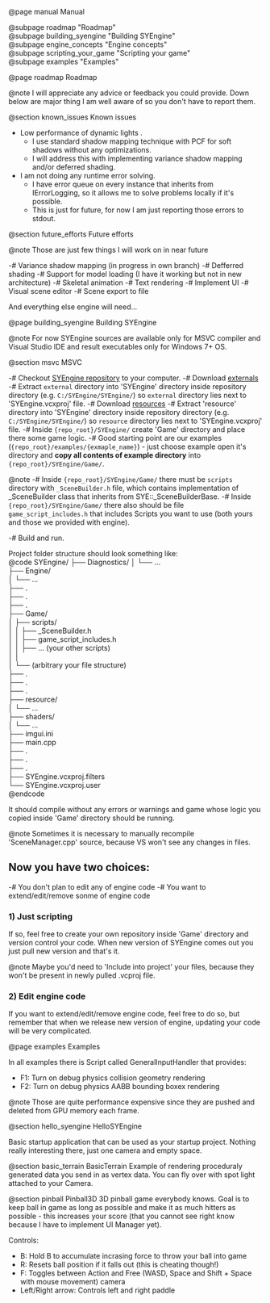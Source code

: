 @page manual Manual

@subpage roadmap "Roadmap"  
@subpage building_syengine "Building SYEngine"  
@subpage engine_concepts "Engine concepts"  
@subpage scripting_your_game "Scripting your game"  
@subpage examples "Examples" 

@page roadmap Roadmap

@note I will appreciate any advice or feedback you could provide. Down below are major thing I am well aware of so you don't have to report them.

@section known_issues  Known issues

- Low performance of dynamic lights .
    - I use standard shadow mapping technique with PCF for soft shadows without any optimizations.
    - I will address this with implementing variance shadow mapping and/or deferred shading.
- I am not doing any runtime error solving.
    - I have error queue on every instance that inherits from IErrorLogging, so it allows me to solve problems locally if it's possible.
    - This is just for future, for now I am just reporting those errors to stdout.


@section future_efforts  Future efforts

@note Those are just few things I will work on in near future

-# Variance shadow mapping (in progress in own branch)
-# Defferred shading
-# Support for model loading (I have it working but not in new architecture)
-# Skeletal animation
-# Text rendering
-# Implement UI
-# Visual scene editor
-# Scene export to file

And everything else engine will need... 




@page building_syengine Building SYEngine

@note
    For now SYEngine sources are available only for MSVC compiler and Visual Studio IDE and result executables only for Windows 7+ OS.

@section msvc MSVC

-# Checkout [SYEngine repository](https://gitlab.com/devWeSp/syengine) to your computer.
-# Download [externals](http://devwesp.com/download/external.zip)
    -# Extract `external` directory into 'SYEngine' directory inside repository directory (e.g. `C:/SYEngine/SYEngine/`) so `external` directory lies next to 'SYEngine.vcxproj' file.
-# Download [resources](http://devwesp.com/download/resource.zip)
    -# Extract 'resource' directory into 'SYEngine' directory inside repository directory (e.g. `C:/SYEngine/SYEngine/`) so `resource` directory lies next to 'SYEngine.vcxproj' file.
-# Inside `{repo_root}/SYEngine/` create 'Game' directory and place there some game logic.
    -# Good starting point are our examples (`{repo_root}/examples/{exmaple_name}`) - just choose example open it's directory and **copy all contents of example directory** into `{repo_root}/SYEngine/Game/`.

@note
    -# Inside `{repo_root}/SYEngine/Game/` there must be `scripts` directory with `_SceneBuilder.h` file, which contains implementation of _SceneBuilder class that inherits from SYE::_SceneBuilderBase.
    -# Inside `{repo_root}/SYEngine/Game/` there also should be file `game_script_includes.h` that includes Scripts you want to use (both yours and those we provided with engine).

-# Build and run.

Project folder structure should look something like:  
@code
SYEngine/ 
├── Diagnostics/ 
│   └── ...  
├── Engine/  
│   └── ...  
├── .  
├── .  
├── .  
├── Game/  
│   ├── scripts/  
│   │   ├── _SceneBuilder.h  
│   │   ├── game_script_includes.h  
│   │   ├── ... (your other scripts)  
│   │  
│   └── (arbitrary your file structure)  
├── .  
├── .  
├── .  
├── resource/  
│   └── ...  
├── shaders/  
│   └── ...  
├── imgui.ini  
├── main.cpp  
├── .  
├── .  
├── .  
├── SYEngine.vcxproj.filters  
└── SYEngine.vcxproj.user  
@endcode

It should compile without any errors or warnings and game whose logic you copied inside 'Game' directory should be running.

@note Sometimes it is necessary to manually recompile 'SceneManager.cpp' source, because VS won't see any changes in files.

## Now you have two choices:
-# You don't plan to edit any of engine code
-# You want to extend/edit/remove sonme of engine code

### 1) Just scripting
If so, feel free to create your own repository inside 'Game' directory and version control your code. When new version of SYEngine comes out you just pull new version and that's it.

@note Maybe you'd need to 'Include into project' your files, because they won't be present in newly pulled .vcproj file.

### 2) Edit engine code
If you want to extend/edit/remove engine code, feel free to do so, but remember that when we release new version of engine, updating your code will be very complicated.


@page examples Examples

In all examples there is Script called GeneralInputHandler that provides:
- F1: Turn on debug physics collision geometry rendering
- F2: Turn on debug physics AABB bounding boxex rendering

@note Those are quite performance expensive since they are pushed and deleted from GPU memory each frame.

@section hello_syengine  HelloSYEngine

Basic startup application that can be used as your startup project. Nothing really interesting there, just one camera and empty space.


@section basic_terrain  BasicTerrain
Example of rendering proceduraly generated data you send in as vertex data. You can fly over with spot light attached to your Camera.

@section pinball  Pinball3D
3D pinball game everybody knows. Goal is to keep ball in game as long as possible and make it as much hitters as possible - this increases your score (that you cannot see right know because I have to implement UI Manager yet).

Controls:
- B: Hold B to accumulate incrasing force to throw your ball into game
- R: Resets ball position if it falls out (this is cheating though!)
- F: Toggles between Action and Free (WASD, Space and Shift + Space with mouse movement) camera
- Left/Right arrow: Controls left and right paddle
